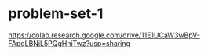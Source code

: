 # problem-set-1

https://colab.research.google.com/drive/11E1UCaW3wBpV-FApqLBNjL5PQgHniTwz?usp=sharing
